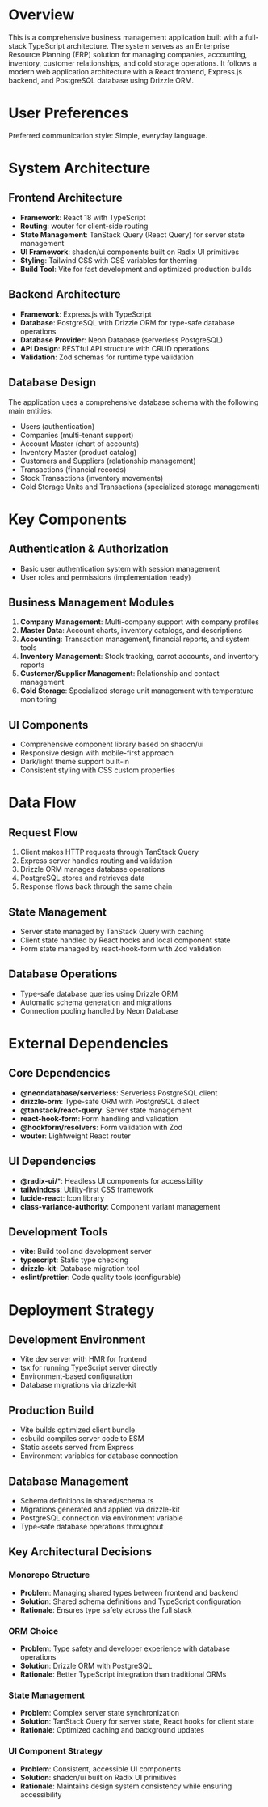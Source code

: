 # Overview

This is a comprehensive business management application built with a full-stack TypeScript architecture. The system serves as an Enterprise Resource Planning (ERP) solution for managing companies, accounting, inventory, customer relationships, and cold storage operations. It follows a modern web application architecture with a React frontend, Express.js backend, and PostgreSQL database using Drizzle ORM.

# User Preferences

Preferred communication style: Simple, everyday language.

# System Architecture

## Frontend Architecture
- **Framework**: React 18 with TypeScript
- **Routing**: wouter for client-side routing
- **State Management**: TanStack Query (React Query) for server state management
- **UI Framework**: shadcn/ui components built on Radix UI primitives
- **Styling**: Tailwind CSS with CSS variables for theming
- **Build Tool**: Vite for fast development and optimized production builds

## Backend Architecture
- **Framework**: Express.js with TypeScript
- **Database**: PostgreSQL with Drizzle ORM for type-safe database operations
- **Database Provider**: Neon Database (serverless PostgreSQL)
- **API Design**: RESTful API structure with CRUD operations
- **Validation**: Zod schemas for runtime type validation

## Database Design
The application uses a comprehensive database schema with the following main entities:
- Users (authentication)
- Companies (multi-tenant support)
- Account Master (chart of accounts)
- Inventory Master (product catalog)
- Customers and Suppliers (relationship management)
- Transactions (financial records)
- Stock Transactions (inventory movements)
- Cold Storage Units and Transactions (specialized storage management)

# Key Components

## Authentication & Authorization
- Basic user authentication system with session management
- User roles and permissions (implementation ready)

## Business Management Modules
1. **Company Management**: Multi-company support with company profiles
2. **Master Data**: Account charts, inventory catalogs, and descriptions
3. **Accounting**: Transaction management, financial reports, and system tools
4. **Inventory Management**: Stock tracking, carrot accounts, and inventory reports
5. **Customer/Supplier Management**: Relationship and contact management
6. **Cold Storage**: Specialized storage unit management with temperature monitoring

## UI Components
- Comprehensive component library based on shadcn/ui
- Responsive design with mobile-first approach
- Dark/light theme support built-in
- Consistent styling with CSS custom properties

# Data Flow

## Request Flow
1. Client makes HTTP requests through TanStack Query
2. Express server handles routing and validation
3. Drizzle ORM manages database operations
4. PostgreSQL stores and retrieves data
5. Response flows back through the same chain

## State Management
- Server state managed by TanStack Query with caching
- Client state handled by React hooks and local component state
- Form state managed by react-hook-form with Zod validation

## Database Operations
- Type-safe database queries using Drizzle ORM
- Automatic schema generation and migrations
- Connection pooling handled by Neon Database

# External Dependencies

## Core Dependencies
- **@neondatabase/serverless**: Serverless PostgreSQL client
- **drizzle-orm**: Type-safe ORM with PostgreSQL dialect
- **@tanstack/react-query**: Server state management
- **react-hook-form**: Form handling and validation
- **@hookform/resolvers**: Form validation with Zod
- **wouter**: Lightweight React router

## UI Dependencies
- **@radix-ui/***: Headless UI components for accessibility
- **tailwindcss**: Utility-first CSS framework
- **lucide-react**: Icon library
- **class-variance-authority**: Component variant management

## Development Tools
- **vite**: Build tool and development server
- **typescript**: Static type checking
- **drizzle-kit**: Database migration tool
- **eslint/prettier**: Code quality tools (configurable)

# Deployment Strategy

## Development Environment
- Vite dev server with HMR for frontend
- tsx for running TypeScript server directly
- Environment-based configuration
- Database migrations via drizzle-kit

## Production Build
- Vite builds optimized client bundle
- esbuild compiles server code to ESM
- Static assets served from Express
- Environment variables for database connection

## Database Management
- Schema definitions in shared/schema.ts
- Migrations generated and applied via drizzle-kit
- PostgreSQL connection via environment variable
- Type-safe database operations throughout

## Key Architectural Decisions

### Monorepo Structure
- **Problem**: Managing shared types between frontend and backend
- **Solution**: Shared schema definitions and TypeScript configuration
- **Rationale**: Ensures type safety across the full stack

### ORM Choice
- **Problem**: Type safety and developer experience with database operations
- **Solution**: Drizzle ORM with PostgreSQL
- **Rationale**: Better TypeScript integration than traditional ORMs

### State Management
- **Problem**: Complex server state synchronization
- **Solution**: TanStack Query for server state, React hooks for client state
- **Rationale**: Optimized caching and background updates

### UI Component Strategy
- **Problem**: Consistent, accessible UI components
- **Solution**: shadcn/ui built on Radix UI primitives
- **Rationale**: Maintains design system consistency while ensuring accessibility